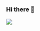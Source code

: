 ### Hi there 👋

<img src="https://capsule-render.vercel.app/api?type=wave&color=#C2E5D3&height=200&section=header&text=Yujung Kim" />

